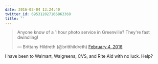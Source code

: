 ```yaml
---
date: 2016-02-04 13:24:40
twitter_id: 695312027166863360
title: ''
---
```


<blockquote class="twitter-tweet"><p lang="en" dir="ltr">Anyone know of a 1 hour photo service in Greenville? They&#39;re fast dwindling!</p>&mdash; Brittany Hildreth (@britthildreth) <a href="https://twitter.com/britthildreth/status/695309841720557568?ref_src=twsrc%5Etfw">February 4, 2016</a></blockquote>
<script async src="https://platform.twitter.com/widgets.js" charset="utf-8"></script>

I have been to Walmart, Walgreens, CVS, and Rite Aid with no luck. Help? 
